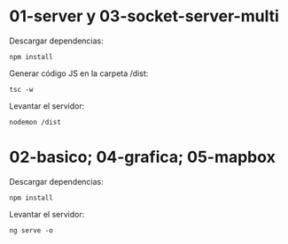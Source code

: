
# 01-server y 03-socket-server-multi
Descargar dependencias:
```
npm install
```

Generar código JS en la carpeta /dist:

```
tsc -w
```

Levantar el servidor:
```
nodemon /dist
```
# 02-basico; 04-grafica; 05-mapbox
Descargar dependencias:
```
npm install
```
Levantar el servidor:
```
ng serve -o
```
